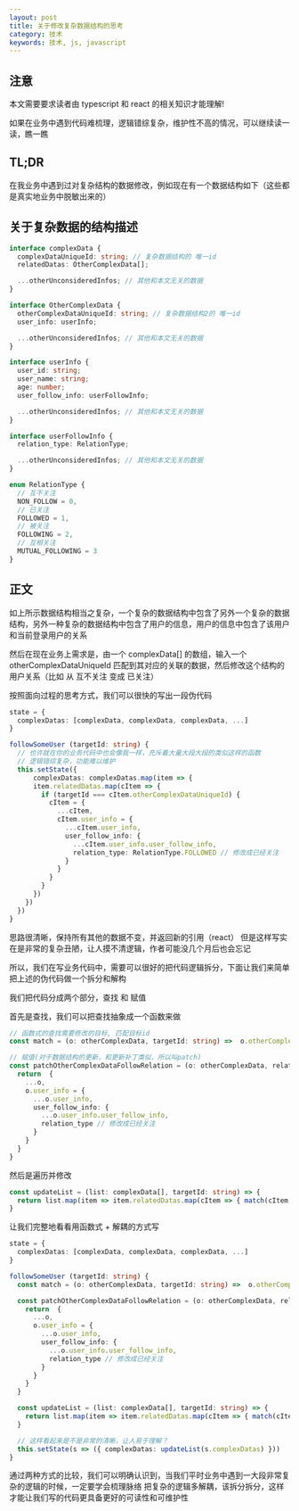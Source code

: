 ```yaml
---
layout: post
title: 关于修改复杂数据结构的思考
category: 技术
keywords: 技术, js, javascript
---
```


## 注意

本文需要要求读者由 typescript 和 react 的相关知识才能理解!

如果在业务中遇到代码难梳理，逻辑错综复杂，维护性不高的情况，可以继续读一读，瞧一瞧

## TL;DR

在我业务中遇到过对复杂结构的数据修改，例如现在有一个数据结构如下（这些都是真实地业务中脱敏出来的）

## 关于复杂数据的结构描述

```ts
interface complexData {
  complexDataUniqueId: string; // 复杂数据结构的 唯一id
  relatedDatas: OtherComplexData[];

  ...otherUnconsideredInfos; // 其他和本文无关的数据
}

interface OtherComplexData {
  otherComplexDataUniqueId: string; // 复杂数据结构2的 唯一id
  user_info: userInfo;

  ...otherUnconsideredInfos; // 其他和本文无关的数据
}

interface userInfo {
  user_id: string;
  user_name: string;
  age: number;
  user_follow_info: userFollowInfo;

  ...otherUnconsideredInfos; // 其他和本文无关的数据
}

interface userFollowInfo {
  relation_type: RelationType;

  ...otherUnconsideredInfos; // 其他和本文无关的数据
}

enum RelationType {
  // 互不关注
  NON_FOLLOW = 0,
  // 已关注
  FOLLOWED = 1,
  // 被关注
  FOLLOWING = 2,
  // 互相关注
  MUTUAL_FOLLOWING = 3
}
```

## 正文

如上所示数据结构相当之复杂，一个复杂的数据结构中包含了另外一个复杂的数据结构，另外一种复杂的数据结构中包含了用户的信息，用户的信息中包含了该用户和当前登录用户的关系

然后在现在业务上需求是，由一个 complexData[] 的数组，输入一个 otherComplexDataUniqueId 匹配到其对应的关联的数据，然后修改这个结构的用户关系（比如 从 互不关注 变成 已关注）

按照面向过程的思考方式，我们可以很快的写出一段伪代码

```ts
state = {
  complexDatas: [complexData, complexData, complexData, ...]
}

followSomeUser (targetId: string) {
  // 也许就在你的业务代码中也会像我一样，充斥着大量大段大段的类似这样的函数
  // 逻辑错综复杂，功能难以维护
  this.setState({
      complexDatas: complexDatas.map(item => {
      item.relatedDatas.map(cItem => {
        if (targetId === cItem.otherComplexDataUniqueId) {
          cItem = {
            ...cItem,
            cItem.user_info = {
              ...cItem.user_info,
              user_follow_info: {
                ...cItem.user_info.user_follow_info,
                relation_type: RelationType.FOLLOWED // 修改成已经关注
              }
            }
          }
        }
      })
    })
  })
}
```

思路很清晰，保持所有其他的数据不变，并返回新的引用（react）
但是这样写实在是非常的复杂丑陋，让人摸不清逻辑，作者可能没几个月后也会忘记

所以，我们在写业务代码中，需要可以很好的把代码逻辑拆分，下面让我们来简单把上述的伪代码做一个拆分和解构

我们把代码分成两个部分，查找 和 赋值

首先是查找，我们可以把查找抽象成一个函数来做

```ts
// 函数式的查找需要修改的目标, 匹配目标id
const match = (o: otherComplexData, targetId: string) =>  o.otherComplexDataUniqueId === targetId;
```

```ts
// 赋值(对于数据结构的更新，和更新补丁类似，所以叫patch)
const patchOtherComplexDataFollowRelation = (o: otherComplexData, relation_type: RelationType) => {
  return  {
    ...o,
    o.user_info = {
      ...o.user_info,
      user_follow_info: {
        ...o.user_info.user_follow_info,
        relation_type // 修改成已经关注
      }
    }
  }
}
```

然后是遍历并修改

```ts
const updateList = (list: complexData[], targetId: string) => {
  return list.map(item => item.relatedDatas.map(cItem => { match(cItem, targetId) ? ...patchOtherComplexDataFollowRelation(cItem, RelationType.FOLLOWED) : cItem} ))
}
```

让我们完整地看看用函数式 + 解耦的方式写

```ts
state = {
  complexDatas: [complexData, complexData, complexData, ...]
}

followSomeUser (targetId: string) {
  const match = (o: otherComplexData, targetId: string) =>  o.otherComplexDataUniqueId === targetId;

  const patchOtherComplexDataFollowRelation = (o: otherComplexData, relation_type: RelationType) => {
    return  {
      ...o,
      o.user_info = {
        ...o.user_info,
        user_follow_info: {
          ...o.user_info.user_follow_info,
          relation_type // 修改成已经关注
        }
      }
    }
  }

  const updateList = (list: complexData[], targetId: string) => {
    return list.map(item => item.relatedDatas.map(cItem => { match(cItem, targetId) ? ...patchOtherComplexDataFollowRelation(cItem, RelationType.FOLLOWED) : cItem} ))
  }

  // 这样看起来是不是非常的清晰，让人易于理解？
  this.setState(s => ({ complexDatas: updateList(s.complexDatas) }))
}
```


通过两种方式的比较，我们可以明确认识到，当我们平时业务中遇到一大段非常复杂的逻辑的时候，一定要学会梳理脉络
把复杂的逻辑多解耦，该拆分拆分，这样才能让我们写的代码更具备更好的可读性和可维护性
